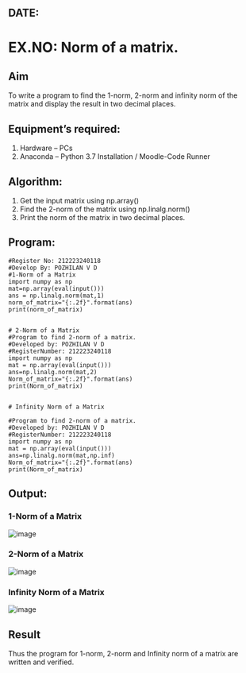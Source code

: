 ## DATE:
# EX.NO: Norm of a matrix.

## Aim
To write a program to find the 1-norm, 2-norm and infinity norm of the matrix and display the result in two decimal places.

## Equipment’s required:
1.	Hardware – PCs
2.	Anaconda – Python 3.7 Installation / Moodle-Code Runner
## Algorithm:
1. Get the input matrix using np.array()   
2. Find the 2-norm of the matrix using np.linalg.norm()
3. Print the norm of the matrix in two decimal places.
## Program:
```
#Register No: 212223240118
#Develop By: POZHILAN V D
#1-Norm of a Matrix 
import numpy as np
mat=np.array(eval(input()))
ans = np.linalg.norm(mat,1)
norm_of_matrix="{:.2f}".format(ans)
print(norm_of_matrix)


# 2-Norm of a Matrix
#Program to find 2-norm of a matrix.
#Developed by: POZHILAN V D
#RegisterNumber: 212223240118
import numpy as np
mat = np.array(eval(input()))
ans=np.linalg.norm(mat,2)
Norm_of_matrix="{:.2f}".format(ans)
print(Norm_of_matrix)


# Infinity Norm of a Matrix

#Program to find 2-norm of a matrix.
#Developed by: POZHILAN V D
#RegisterNumber: 212223240118
import numpy as np
mat = np.array(eval(input()))
ans=np.linalg.norm(mat,np.inf)
Norm_of_matrix="{:.2f}".format(ans)
print(Norm_of_matrix)

```
## Output:
### 1-Norm of a Matrix
![image](https://github.com/user-attachments/assets/fe6f1d66-1de8-42d2-bea9-28915b329174)

### 2-Norm of a Matrix
![image](https://github.com/user-attachments/assets/3911decb-c1ab-47ee-8fa3-3c0194df52bb)

### Infinity Norm of a Matrix
![image](https://github.com/user-attachments/assets/de40b746-c5ae-443a-9e31-3cf9a4d678f6)


## Result
Thus the program for 1-norm, 2-norm and Infinity norm of a matrix are written and verified.
